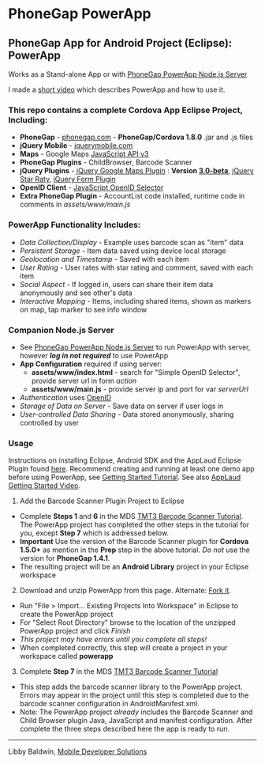 # PhoneGap PowerApp

## PhoneGap App for Android Project (Eclipse): PowerApp
Works as a Stand-alone App or with [PhoneGap PowerApp Node.js Server](https://github.com/libbybaldwin/phonegap-powerapp-nodejs)

I made a [short video](http://www.youtube.com/watch?v=cciO65NXCgI) which describes PowerApp and how to use it.

### This repo contains a complete Cordova App Eclipse Project, Including:

* **PhoneGap** - [phonegap.com](http://phonegap.com) - **PhoneGap/Cordova 1.8.0** .jar and .js files
* **jQuery Mobile** - [jquerymobile.com](http://jquerymobile.com)
* **Maps** - Google Maps [JavaScript API v3](https://developers.google.com/maps/documentation/javascript/reference)
* **PhoneGap Plugins** - ChildBrowser, Barcode Scanner
* **jQuery Plugins** - [jQuery Google Maps Plugin](http://code.google.com/p/jquery-ui-map/) : **Version [3.0-beta](http://code.google.com/p/jquery-ui-map/downloads/list)**,
[jQuery Star Raty](http://wbotelhos.com/raty/), [jQuery Form Plugin](http://jquery.malsup.com/form/)
* **OpenID Client** - [JavaScript OpenID Selector](http://code.google.com/p/openid-selector/)
* **Extra PhoneGap Plugin** - AccountList code installed, runtime code in comments in *assets/www/main.js*

### PowerApp Functionality Includes:

* *Data Collection/Display* - Example uses barcode scan as "item" data
* *Persistent Storage* - Item data saved using device local storage
* *Geolocation and Timestamp* - Saved with each item
* *User Rating* - User rates with star rating and comment, saved with each item
* *Social Aspect* - If logged in, users can share their item data anonymously and see other's data
* *Interactive Mapping* - Items, including shared items, shown as markers on map, tap marker to see info window

### Companion Node.js Server

* See [PhoneGap PowerApp Node.js Server](https://github.com/libbybaldwin/phonegap-powerapp-nodejs) to run PowerApp with server, however *__log in not required__* to use PowerApp 
* **App Configuration** required if using server:
  * **assets/www/index.html** - search for "Simple OpenID Selector", provide server url in form *action*
  * **assets/www/main.js** - provide server ip and port for var *serverUrl*
* *Authentication* uses [OpenID](http://openid.net/)
* *Storage of Data on Server* - Save data on server if user logs in
* *User-controlled Data Sharing* - Data stored anonymously, sharing controlled by user

### Usage

Instructions on installing Eclipse, Android SDK and the AppLaud Eclipse Plugin found [here](http://www.mobiledevelopersolutions.com/home/start). Recommend creating and running at least one demo app before using PowerApp, see [Getting Started Tutorial](http://www.mobiledevelopersolutions.com/home/start/twominutetutorials/tmt0). See also [AppLaud Getting Started Video](http://www.youtube.com/watch?v=mT02ytSSMII).

1. Add the Barcode Scanner Plugin Project to Eclipse
  * Complete **Steps 1** and **6** in the MDS [TMT3 Barcode Scanner Tutorial](http://www.mobiledevelopersolutions.com/home/start/twominutetutorials/tmt3). The PowerApp project has completed the other steps in the tutorial for you, except **Step 7** which is addressed below.
  * **Important** Use the version of the Barcode Scanner plugin for **Cordova 1.5.0+** as mention in the **Prep** step in the above tutorial. *Do not* use the version for **PhoneGap 1.4.1**.
  * The resulting project will be an **Android Library** project in your Eclipse workspace
2. Download and unzip PowerApp from this page. Alternate: [Fork it](https://help.github.com/articles/fork-a-repo).
  * Run "File > Import...  Existing Projects Into Workspace" in Eclipse to create the PowerApp project
  * For "Select Root Directory" browse to the location of the unzipped PowerApp project and click *Finish*
  * *This project may have errors until you complete all steps!*
  * When completed correctly, this step will create a project in your workspace called **powerapp**
3. Complete **Step 7** in the MDS [TMT3 Barcode Scanner Tutorial](http://www.mobiledevelopersolutions.com/home/start/twominutetutorials/tmt3)
  * This step adds the barcode scanner library to the PowerApp project. Errors may appear in the project until this step is completed due to the barcode scanner configuration in AndroidManifest.xml.
  * Note: The PowerApp project *already* includes the Barcode Scanner and Child Browser plugin Java, JavaScript and manifest configuration. After complete the three steps described here the app is ready to run.

------

Libby Baldwin, [Mobile Developer Solutions](http://www.mobiledevelopersolutions.com)

